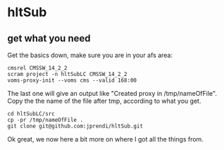 # hltSub
## get what you need
Get the basics down, make sure you are in your afs area:
```
cmsrel CMSSW_14_2_2
scram project -n hltSubLC CMSSW_14_2_2
voms-proxy-init --voms cms --valid 168:00
```
The last one will give an output like "Created proxy in /tmp/nameOfFile". Copy the the name of the file after tmp, according to what you get.
```
cd hltSubLC/src
cp -pr /tmp/nameOfFile .
git clone git@github.com:jprendi/hltSub.git
```
Ok great, we now here a bit more on where I got all the things from.

